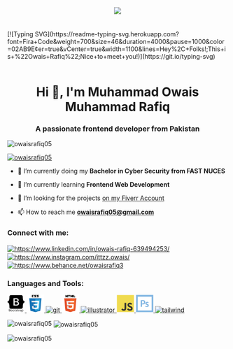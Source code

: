 <div align="center">
  <img height="150" src="https://camo.githubusercontent.com/62da68eb62b1e5f175f7d1f0191dd89a653d7908feb22d37d4a0ab07365d6791/68747470733a2f2f6d656469612e67697068792e636f6d2f6d656469612f4d3967624264396e6244724f5475314d71782f67697068792e676966"  />
</div>
<br> <br>
[![Typing SVG](https://readme-typing-svg.herokuapp.com?font=Fira+Code&weight=700&size=46&duration=4000&pause=1000&color=02AB9E&center=true&vCenter=true&width=1100&lines=Hey%2C+Folks!;This+is+%22Owais+Rafiq%22;Nice+to+meet+you!)](https://git.io/typing-svg)
<br><br>


<h1 align="center">Hi 👋, I'm Muhammad Owais Muhammad Rafiq</h1>
<h3 align="center">A passionate frontend developer from Pakistan</h3>

<p align="left"> <img src="https://komarev.com/ghpvc/?username=owaisrafiq05&label=Profile%20views&color=0e75b6&style=flat" alt="owaisrafiq05" /> </p>

<p align="left"> <a href="https://github.com/ryo-ma/github-profile-trophy"><img src="https://github-profile-trophy.vercel.app/?username=owaisrafiq05" alt="owaisrafiq05" /></a> </p>

- 🔭 I’m currently doing my **Bachelor in Cyber Security from FAST NUCES**

- 🌱 I’m currently learning **Frontend Web Development**

- 🤝 I’m looking for the projects [on my Fiverr Account](https://www.fiverr.com/owaisrafiq133?up_rollout=true)

- 📫 How to reach me **owaisrafiq05@gmail.com**

<h3 align="left">Connect with me:</h3>
<p align="left">
<a href="https://linkedin.com/in/https://www.linkedin.com/in/owais-rafiq-639494253/" target="blank"><img align="center" src="https://raw.githubusercontent.com/rahuldkjain/github-profile-readme-generator/master/src/images/icons/Social/linked-in-alt.svg" alt="https://www.linkedin.com/in/owais-rafiq-639494253/" height="30" width="40" /></a>
<a href="https://instagram.com/https://www.instagram.com/ittzz.owais/" target="blank"><img align="center" src="https://raw.githubusercontent.com/rahuldkjain/github-profile-readme-generator/master/src/images/icons/Social/instagram.svg" alt="https://www.instagram.com/ittzz.owais/" height="30" width="40" /></a>
<a href="https://www.behance.net/https://www.behance.net/owaisrafiq3" target="blank"><img align="center" src="https://raw.githubusercontent.com/rahuldkjain/github-profile-readme-generator/master/src/images/icons/Social/behance.svg" alt="https://www.behance.net/owaisrafiq3" height="30" width="40" /></a>
</p>

<h3 align="left">Languages and Tools:</h3>
<p align="left"> <a href="https://getbootstrap.com" target="_blank" rel="noreferrer"> <img src="https://raw.githubusercontent.com/devicons/devicon/master/icons/bootstrap/bootstrap-plain-wordmark.svg" alt="bootstrap" width="40" height="40"/> </a> <a href="https://www.w3schools.com/css/" target="_blank" rel="noreferrer"> <img src="https://raw.githubusercontent.com/devicons/devicon/master/icons/css3/css3-original-wordmark.svg" alt="css3" width="40" height="40"/> </a> <a href="https://git-scm.com/" target="_blank" rel="noreferrer"> <img src="https://www.vectorlogo.zone/logos/git-scm/git-scm-icon.svg" alt="git" width="40" height="40"/> </a> <a href="https://www.w3.org/html/" target="_blank" rel="noreferrer"> <img src="https://raw.githubusercontent.com/devicons/devicon/master/icons/html5/html5-original-wordmark.svg" alt="html5" width="40" height="40"/> </a> <a href="https://www.adobe.com/in/products/illustrator.html" target="_blank" rel="noreferrer"> <img src="https://www.vectorlogo.zone/logos/adobe_illustrator/adobe_illustrator-icon.svg" alt="illustrator" width="40" height="40"/> </a> <a href="https://developer.mozilla.org/en-US/docs/Web/JavaScript" target="_blank" rel="noreferrer"> <img src="https://raw.githubusercontent.com/devicons/devicon/master/icons/javascript/javascript-original.svg" alt="javascript" width="40" height="40"/> </a> <a href="https://www.photoshop.com/en" target="_blank" rel="noreferrer"> <img src="https://raw.githubusercontent.com/devicons/devicon/master/icons/photoshop/photoshop-line.svg" alt="photoshop" width="40" height="40"/> </a> <a href="https://tailwindcss.com/" target="_blank" rel="noreferrer"> <img src="https://www.vectorlogo.zone/logos/tailwindcss/tailwindcss-icon.svg" alt="tailwind" width="40" height="40"/> </a> </p>

<p><img align="left" src="https://github-readme-stats.vercel.app/api/top-langs?username=owaisrafiq05&show_icons=true&locale=en&layout=compact" alt="owaisrafiq05" /></p>

<p>&nbsp;<img align="center" src="https://github-readme-stats.vercel.app/api?username=owaisrafiq05&show_icons=true&locale=en" alt="owaisrafiq05" /></p>

<p><img align="center" src="https://github-readme-streak-stats.herokuapp.com/?user=owaisrafiq05&" alt="owaisrafiq05" /></p>

